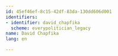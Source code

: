 ```yaml
---
id: 45ef46ef-8c15-42df-83da-130dd606d001
identifiers:
- identifier: david_chapfika
  scheme: everypolitician_legacy
name: David Chapfika
lang: en

---
```

